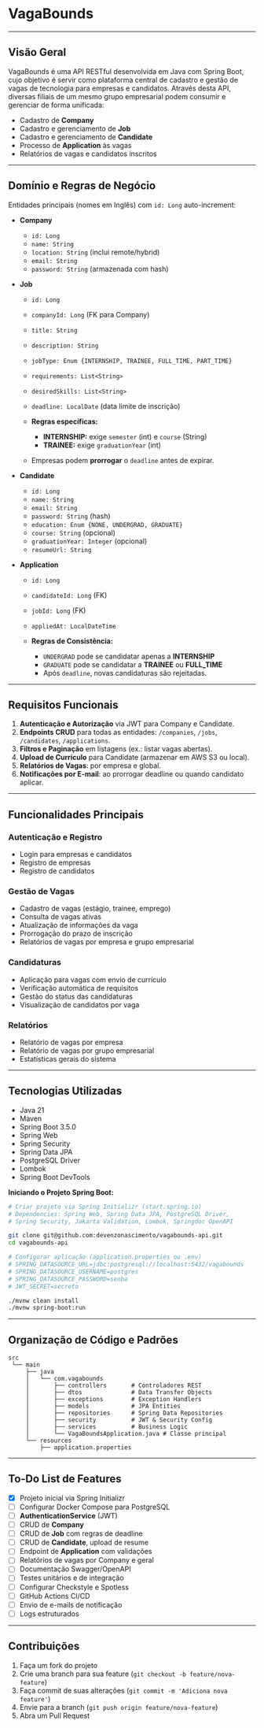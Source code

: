 # VagaBounds

---

## Visão Geral

VagaBounds é uma API RESTful desenvolvida em Java com Spring Boot, cujo objetivo é servir como plataforma central de cadastro e gestão de vagas de tecnologia para empresas e candidatos. Através desta API, diversas filiais de um mesmo grupo empresarial podem consumir e gerenciar de forma unificada:

* Cadastro de **Company**
* Cadastro e gerenciamento de **Job**
* Cadastro e gerenciamento de **Candidate**
* Processo de **Application** às vagas
* Relatórios de vagas e candidatos inscritos

---

## Domínio e Regras de Negócio

Entidades principais (nomes em Inglês) com `id: Long` auto-increment:

* **Company**

    * `id: Long`
    * `name: String`
    * `location: String` (inclui remote/hybrid)
    * `email: String`
    * `password: String` (armazenada com hash)

* **Job**

    * `id: Long`
    * `companyId: Long` (FK para Company)
    * `title: String`
    * `description: String`
    * `jobType: Enum {INTERNSHIP, TRAINEE, FULL_TIME, PART_TIME}`
    * `requirements: List<String>`
    * `desiredSkills: List<String>`
    * `deadline: LocalDate` (data limite de inscrição)
    * **Regras específicas:**

        * **INTERNSHIP:** exige `semester` (int) e `course` (String)
        * **TRAINEE:** exige `graduationYear` (int)
    * Empresas podem **prorrogar** o `deadline` antes de expirar.

* **Candidate**

    * `id: Long`
    * `name: String`
    * `email: String`
    * `password: String` (hash)
    * `education: Enum {NONE, UNDERGRAD, GRADUATE}`
    * `course: String` (opcional)
    * `graduationYear: Integer` (opcional)
    * `resumeUrl: String`

* **Application**

    * `id: Long`
    * `candidateId: Long` (FK)
    * `jobId: Long` (FK)
    * `appliedAt: LocalDateTime`
    * **Regras de Consistência:**

        * `UNDERGRAD` pode se candidatar apenas a **INTERNSHIP**
        * `GRADUATE` pode se candidatar a **TRAINEE** ou **FULL\_TIME**
        * Após `deadline`, novas candidaturas são rejeitadas.

---

## Requisitos Funcionais

1. **Autenticação e Autorização** via JWT para Company e Candidate.
2. **Endpoints CRUD** para todas as entidades: `/companies`, `/jobs`, `/candidates`, `/applications`.
3. **Filtros e Paginação** em listagens (ex.: listar vagas abertas).
4. **Upload de Currículo** para Candidate (armazenar em AWS S3 ou local).
5. **Relatórios de Vagas**: por empresa e global.
6. **Notificações por E-mail**: ao prorrogar deadline ou quando candidato aplicar.

---

## Funcionalidades Principais

### Autenticação e Registro
- Login para empresas e candidatos
- Registro de empresas
- Registro de candidatos

### Gestão de Vagas
- Cadastro de vagas (estágio, trainee, emprego)
- Consulta de vagas ativas
- Atualização de informações da vaga
- Prorrogação do prazo de inscrição
- Relatórios de vagas por empresa e grupo empresarial

### Candidaturas
- Aplicação para vagas com envio de currículo
- Verificação automática de requisitos
- Gestão do status das candidaturas
- Visualização de candidatos por vaga

### Relatórios
- Relatório de vagas por empresa
- Relatório de vagas por grupo empresarial
- Estatísticas gerais do sistema

---
## Tecnologias Utilizadas

- Java 21
- Maven
- Spring Boot 3.5.0
- Spring Web
- Spring Security
- Spring Data JPA
- PostgreSQL Driver
- Lombok
- Spring Boot DevTools

**Iniciando o Projeto Spring Boot:**

```bash
# Criar projeto via Spring Initializr (start.spring.io)
# Dependencies: Spring Web, Spring Data JPA, PostgreSQL Driver,
# Spring Security, Jakarta Validation, Lombok, Springdoc OpenAPI

git clone git@github.com:devenzonascimento/vagabounds-api.git
cd vagabounds-api

# Configurar aplicação (application.properties ou .env)
# SPRING_DATASOURCE_URL=jdbc:postgresql://localhost:5432/vagabounds
# SPRING_DATASOURCE_USERNAME=postgres
# SPRING_DATASOURCE_PASSWORD=senha
# JWT_SECRET=secreto

./mvnw clean install
./mvnw spring-boot:run
```

---

## Organização de Código e Padrões

```
src
 └── main
     ├── java
     │   └── com.vagabounds
     │       ├── controllers       # Controladores REST
     │       ├── dtos              # Data Transfer Objects
     │       ├── exceptions        # Exception Handlers
     │       ├── models            # JPA Entities
     │       ├── repositories      # Spring Data Repositories
     │       ├── security          # JWT & Security Config
     │       ├── services          # Business Logic
     │       └── VagaBoundsApplication.java # Classe principal
     └── resources
         ├── application.properties
```

---

## To-Do List de Features

* [x] Projeto inicial via Spring Initializr
* [ ] Configurar Docker Compose para PostgreSQL
* [ ] **AuthenticationService** (JWT)
* [ ] CRUD de **Company**
* [ ] CRUD de **Job** com regras de deadline
* [ ] CRUD de **Candidate**, upload de resume
* [ ] Endpoint de **Application** com validações
* [ ] Relatórios de vagas por Company e geral
* [ ] Documentação Swagger/OpenAPI
* [ ] Testes unitários e de integração
* [ ] Configurar Checkstyle e Spotless
* [ ] GitHub Actions CI/CD
* [ ] Envio de e-mails de notificação
* [ ] Logs estruturados

---

## Contribuições

1. Faça um fork do projeto
2. Crie uma branch para sua feature (`git checkout -b feature/nova-feature`)
3. Faça commit de suas alterações (`git commit -m 'Adiciona nova feature'`)
4. Envie para a branch (`git push origin feature/nova-feature`)
5. Abra um Pull Request

